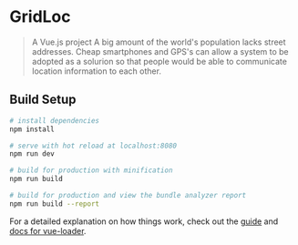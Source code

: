 # GridLoc

> A Vue.js project
> A big amount of the world's population lacks street addresses. Cheap smartphones and GPS's can allow a system to be adopted
as a solurion so that people would be able to communicate location information to each other.

## Build Setup

``` bash
# install dependencies
npm install

# serve with hot reload at localhost:8080
npm run dev

# build for production with minification
npm run build

# build for production and view the bundle analyzer report
npm run build --report
```

For a detailed explanation on how things work, check out the [guide](http://vuejs-templates.github.io/webpack/) and [docs for vue-loader](http://vuejs.github.io/vue-loader).

